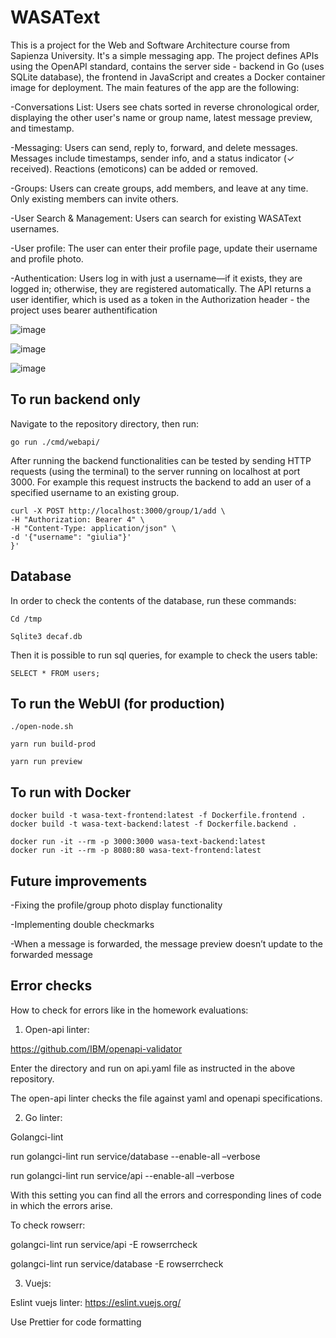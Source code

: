 # WASAText
This is a project for the Web and Software Architecture course from Sapienza University. It's a simple messaging app. The project defines APIs using the OpenAPI standard, contains the server side - backend in Go (uses SQLite database), the frontend in JavaScript and creates a Docker container image for deployment.
The main features of the app are the following:

-Conversations List: Users see chats sorted in reverse chronological order, displaying the other user's name or group name, latest message preview, and timestamp.

-Messaging: Users can send, reply to, forward, and delete messages. Messages include timestamps, sender info, and a status indicator (✓ received). Reactions (emoticons) can be added or removed.

-Groups: Users can create groups, add members, and leave at any time. Only existing members can invite others.

-User Search & Management: Users can search for existing WASAText usernames.

-User profile: The user can enter their profile page, update their username and profile photo.

-Authentication: Users log in with just a username—if it exists, they are logged in; otherwise, they are registered automatically. The API returns a user identifier, which is used as a token in the Authorization header - the project uses bearer authentification

![image](https://github.com/user-attachments/assets/bfbd5e2f-c8a4-4604-9306-7bfc562ea645)

![image](https://github.com/user-attachments/assets/3b9b92fa-b1c9-41e9-a02a-7abdeb530d87)

![image](https://github.com/user-attachments/assets/7358c117-c38d-4c1d-a593-7cde35b57516)


## To run backend only

Navigate to the repository directory, then run:
```shell
go run ./cmd/webapi/
```
After running the backend functionalities can be tested by sending HTTP requests (using the terminal) to the server running on localhost at port 3000. For example this request instructs the backend to add an user of a specified username to an existing group.

```shell
curl -X POST http://localhost:3000/group/1/add \
-H "Authorization: Bearer 4" \
-H "Content-Type: application/json" \
-d '{"username": "giulia"}'
}'
```
## Database
In order to check the contents of the database, run these commands:
```shell
Cd /tmp
```
```shell
Sqlite3 decaf.db 
```
Then it is possible to run sql queries, for example to check the users table:
```shell
SELECT * FROM users;
```

## To run the WebUI (for production)

```shell
./open-node.sh

yarn run build-prod

yarn run preview
```

## To run with Docker

```shell
docker build -t wasa-text-frontend:latest -f Dockerfile.frontend .
docker build -t wasa-text-backend:latest -f Dockerfile.backend .
```
```shell
docker run -it --rm -p 3000:3000 wasa-text-backend:latest 
docker run -it --rm -p 8080:80 wasa-text-frontend:latest
```

## Future improvements

-Fixing the profile/group photo display functionality

-Implementing double checkmarks

-When a message is forwarded, the message preview doesn’t update to the forwarded message

## Error checks

How to check for errors like in the homework evaluations:

1.	Open-api linter:
   
https://github.com/IBM/openapi-validator

Enter the directory and run on api.yaml file as instructed in the above repository.

The open-api linter checks the file against yaml and openapi specifications.

2.	Go linter:
   
Golangci-lint

run golangci-lint run service/database --enable-all –verbose

run golangci-lint run service/api --enable-all –verbose

With this setting you can find all the errors and corresponding lines of code in which the errors arise.

To check rowserr:

golangci-lint run service/api -E rowserrcheck

golangci-lint run service/database -E rowserrcheck

3.	Vuejs:

Eslint vuejs linter: https://eslint.vuejs.org/

Use Prettier for code formatting

